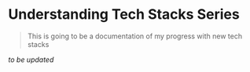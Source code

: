 # Understanding Tech Stacks Series
> This is going to be a documentation of my progress with new tech stacks

_to be updated_